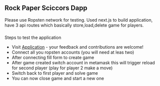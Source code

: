 ## Rock Paper Sciccors Dapp

Please use Ropsten network for testing. Used next.js to build application, have 3 api routes which basically store,load,delete game for players.

###
Steps to test the application

* Visit [Application](https://rock-papers-scissors-dapp.vercel.app/) - your feedback and contributions are welcome!
* Connect all you ropsten accounts (you will need at leas two)
* After connecting fill form to create game
* After game created switch account in metamask this will trigger reload for second player (play for player 2 make a move)
* Switch back to first player and solve game
* You can now close game and start a new one

